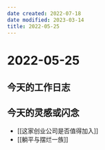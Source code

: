 ```yaml
---
date created: 2022-07-18
date modified: 2023-03-14
title: 2022-05-25
---
```


# 2022-05-25

## 今天的工作日志

## 今天的灵感或闪念

- [[这家创业公司是否值得加入]]
- [[躺平与摆烂一族]]
